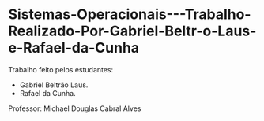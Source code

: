 # Sistemas-Operacionais---Trabalho-Realizado-Por-Gabriel-Beltr-o-Laus-e-Rafael-da-Cunha


Trabalho feito pelos estudantes:
- Gabriel Beltrão Laus.
- Rafael da Cunha.

Professor: Michael Douglas Cabral Alves
